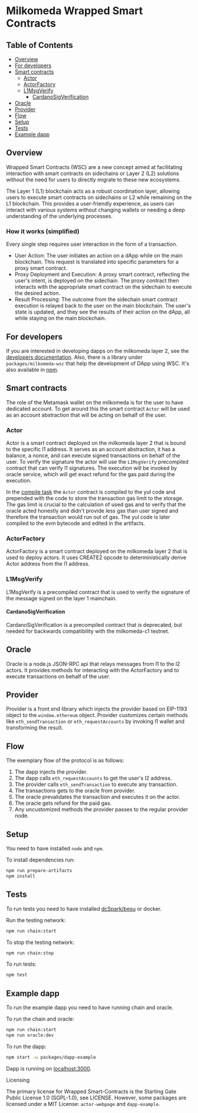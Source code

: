 # Milkomeda Wrapped Smart Contracts

## Table of Contents

- [Overview](#overview)
- [For developers](#for-developers)
- [Smart contracts](#smart-contracts)
  - [Actor](#actor)
  - [ActorFactory](#actorfactory)
  - [L1MsgVerify](#l1msgverify)
    - [CardanoSigVerification](#cardanosigverification)
- [Oracle](#oracle)
- [Provider](#provider)
- [Flow](#flow)
- [Setup](#setup)
- [Tests](#tests)
- [Example dapp](#example-dapp)

## Overview

Wrapped Smart Contracts (WSC) are a new concept aimed at facilitating interaction with smart contracts on sidechains or Layer 2 (L2) solutions without the need for users to directly migrate to these new ecosystems.

The Layer 1 (L1) blockchain acts as a robust coordination layer, allowing users to execute smart contracts on sidechains or L2 while remaining on the L1 blockchain. This provides a user-friendly experience, as users can interact with various systems without changing wallets or needing a deep understanding of the underlying processes.

### How it works (simplified)

Every single step requires user interaction in the form of a transaction.

- User Action: The user initiates an action on a dApp while on the main blockchain. This request is translated into specific parameters for a proxy smart contract.
- Proxy Deployment and Execution: A proxy smart contract, reflecting the user's intent, is deployed on the sidechain. The proxy contract then interacts with the appropriate smart contract on the sidechain to execute the desired action.
- Result Processing: The outcome from the sidechain smart contract execution is relayed back to the user on the main blockchain. The user's state is updated, and they see the results of their action on the dApp, all while staying on the main blockchain.

## For developers

If you are interested in developing dapps on the milkomeda layer 2, see the [developers documentation](./docs/developers.md). Also, there is a library under `packages/milkomeda-wsc` that help the development of DApp using WSC. It's also available in [npm](https://www.npmjs.com/package/milkomeda-wsc).

## Smart contracts

The role of the Metamask wallet on the milkomeda is for the user to have dedicated account. To get around this the smart contract `Actor` will be used as an account abstraction that will be acting on behalf of the user.

### Actor

Actor is a smart contract deployed on the milkomeda layer 2 that is bound to the specific l1 address. It serves as an account abstraction, it has a balance, a nonce, and can execute signed transactions on behalf of the user. To verify the signature the actor will use the `L1MsgVerify` precompiled contract that can verify l1 signatures. The execution will be invoked by oracle service, which will get exact refund for the gas paid during the execution.

In the [compile task](./packages/contracts/tasks/compile.ts) the `Actor` contract is compiled to the yul code and prepended with the code to store the transaction gas limit to the storage. The gas limit is crucial to the calculation of used gas and to verify that the oracle acted honestly and didn't provide less gas than user signed and therefore the transaction would run out of gas. The yul code is later compiled to the evm bytecode and edited in the artifacts.

### ActorFactory

ActorFactory is a smart contract deployed on the milkomeda layer 2 that is used to deploy actors. It uses CREATE2 opcode to deterministically derive Actor address from the l1 address.

### L1MsgVerify

L1MsgVerify is a precompiled contract that is used to verify the signature of the message signed on the layer 1 mainchain.

#### CardanoSigVerification

CardanoSigVerification is a precompiled contract that is deprecated, but needed for backwards compatibility with the milkomeda-c1 testnet.

## Oracle

Oracle is a node.js JSON-RPC api that relays messages from l1 to the l2 actors. It provides methods for interacting with the ActorFactory and to execute transactions on behalf of the user.

## Provider

Provider is a front end library which injects the provider based on EIP-1193 object to the `window.ethereum` object. Provider customizes certain methods like `eth_sendTransaction` or `eth_requestAccounts` by invoking l1 wallet and transforming the result.

## Flow

The exemplary flow of the protocol is as follows:

1. The dapp injects the provider.
2. The dapp calls `eth_requestAccounts` to get the user's l2 address.
3. The provider calls `eth_sendTransaction` to execute any transaction.
4. The transactions gets to the oracle from provider.
5. The oracle prevalidates the transaction and executes it on the actor.
6. The oracle gets refund for the paid gas.
7. Any uncustomized methods the provider passes to the regular provider node.

## Setup

You need to have installed `node` and `npm`.

To install dependencies run:

```bash
npm run prepare-artifacts
npm install
```

## Tests

To run tests you need to have installed [dcSpark/besu](https://github.com/dcSpark/besu) or docker.

Run the testing network:

```bash
npm run chain:start
```

To stop the testing network:

```bash
npm run chain:stop
```

To run tests:

```bash
npm test
```

## Example dapp

To run the example dapp you need to have running chain and oracle.

To run the chain and oracle:

```bash
npm run chain:start
npm run oracle:dev
```

To run the dapp:

```bash
npm start -w packages/dapp-example
```

Dapp is running on [localhost:3000](http://localhost:3000).

Licensing

The primary license for Wrapped Smart-Contracts is the Starting Gate Public License 1.0 (SGPL-1.0), see LICENSE. However, some packages are licensed under a MIT License: `actor-webpage` and `dapp-example`.
